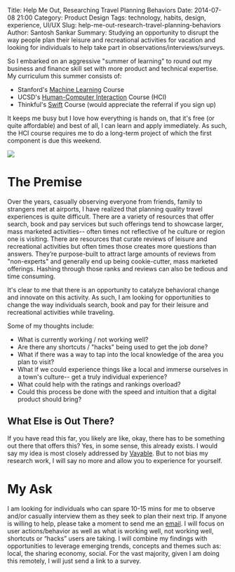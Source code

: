 Title: Help Me Out, Researching Travel Planning Behaviors
Date: 2014-07-08 21:00
Category: Product Design
Tags: technology, habits, design, experience, UI/UX
Slug: help-me-out-research-travel-planning-behaviors
Author: Santosh Sankar
Summary: Studying an opportunity to disrupt the way people plan their leisure and recreational activities for vacation and looking for individuals to help take part in observations/interviews/surveys.

So I embarked on an aggressive "summer of learning" to round out my business and finance skill set with more product and technical expertise. My curriculum this summer consists of:

* Stanford's <a href="https://class.coursera.org/ml-006/auth/auth_redirector?type=login&subtype=normal" target="_blank">Machine Learning</a> Course
* UCSD's <a href="https://class.coursera.org/hciucsd-005/auth/auth_redirector?type=login&subtype=normal" target="_blank">Human-Computer Interaction</a> Course (HCI)
* Thinkful's <a href="http://www.thinkful.com/" blank="_blank">Swift</a> Course (would appreciate the referral if you sign up)

It keeps me busy but I love how everything is hands on, that it's free (or quite affordable) and best of all, I can learn and apply immediately. As such, the HCI course requires me to do a long-term project of which the first component is due this weekend.

<img src="/../../../../images/HIpool.jpg" align = "center">

# The Premise

Over the years, casually observing everyone from friends, family to strangers met at airports, I have realized that planning quality travel experiences is quite difficult. There are a variety of resources that offer search, book and pay services but such offerings tend to showcase larger, mass marketed activities-- often times not reflective of he culture or region one is visiting. There are resources that curate reviews of leisure and recreational activities but often times those creates more questions than answers. They’re purpose-built to attract large amounts of reviews from "non-experts" and generally end up being cookie-cutter, mass marketed offerings. Hashing through those ranks and reviews can also be tedious and time consuming.

It's clear to me that there is an opportunity to catalyze behavioral change and innovate on this activity. As such, I am looking for opportunities to change the way individuals search, book and pay for their leisure and recreational activities while traveling.

Some of my thoughts include:

* What is currently working / not working well?
* Are there any shortcuts / "hacks" being used to get the job done?
* What if there was a way to tap into the local knowledge of the area you plan to visit?
* What if we could experience things like a local and immerse ourselves in a town's culture-- get a truly individual experience?
* What could help with the ratings and rankings overload?
* Could this process be done with the speed and intuition that a digital product should bring?

## What Else is Out There?

If you have read this far, you likely are like, okay, there has to be something out there that offers this? Yes, in some sense, this already exists. I would say my idea is most closely addressed by <a href ="https://www.vayable.com/" target="_blank">Vayable</a>. But to not bias my research work, I will say no more and allow you to experience for yourself.

# My Ask

I am looking for individuals who can spare 10-15 mins for me to observe and/or casually interview them as they seek to plan their next trip. If anyone is willing to help, please take a moment to send me an <a href="mailto:santoshsankar@gmail.com">email</a>. I will focus on user actions/behavior as well as what is working well, not working well, shortcuts or “hacks” users are taking. I will combine my findings with opportunities to leverage emerging trends, concepts and themes such as: local, the sharing economy, social. For the vast majority, given I am doing this remotely, I will just send a link to a survey.